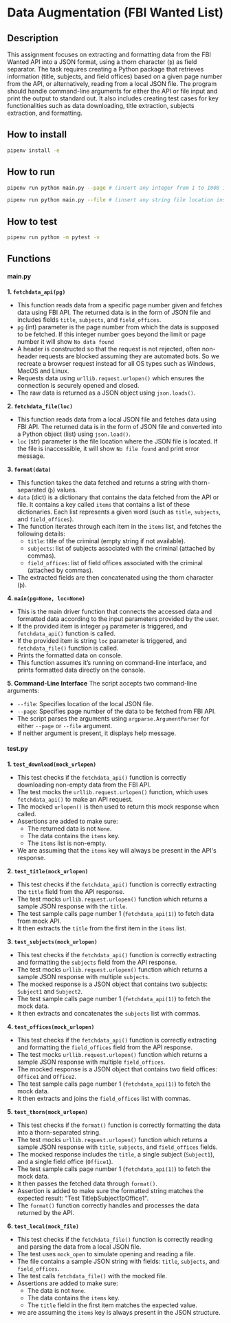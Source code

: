 # Data Augmentation (FBI Wanted List)

## Description 

This assignment focuses on extracting and formatting data from the FBI Wanted API into a JSON format, using a thorn character (`þ`) as field separator. The task requires creating a Python package that retrieves information (title, subjects, and field offices) based on a given page number from the API, or alternatively, reading from a local JSON file. The program should handle command-line arguments for either the API or file input and print the output to standard out. It also includes creating test cases for key functionalities such as data downloading, title extraction, subjects extraction, and formatting. 

## How to install
```sh
pipenv install -e
```

## How to run
```sh
pipenv run python main.py --page # (insert any integer from 1 to 1008 instead of #)
```
```sh
pipenv run python main.py --file # (insert any string file location instead of #)
```

## How to test
```sh
pipenv run python -m pytest -v
```

## Functions

#### main.py
**1. `fetchdata_api(pg)`**
- This function reads data from a specific page number given and fetches data using FBI API. The returned data is in the form of JSON file and includes fields `title`, `subjects`, and `field_offices`.
- `pg` (int) parameter is the page number from which the data is supposed to be fetched. If this integer number goes beyond the limit or page number it will show `No data found`
- A header is constructed so that the request is not rejected, often non-header requests are blocked assuming they are automated bots. So we recreate a browser request instead for all OS types such as Windows, MacOS and Linux.
- Requests data using `urllib.request.urlopen()` which ensures the connection is securely opened and closed.
- The raw data is returned as a JSON object using `json.loads()`.

**2. `fetchdata_file(loc)`**
- This function reads data from a local JSON file and fetches data using FBI API. The returned data is in the form of JSON file and converted into a Python object (list) using `json.load()`.
- `loc` (str) parameter is the file location where the JSON file is located. If the file is inaccessible, it will show `No file found` and print error message.

 **3. `format(data)`**
- This function takes the data fetched and returns a string with thorn-separated (`þ`) values. 
- `data` (dict) is a dictionary that contains the data fetched from the API or file. It contains a key called `items` that contains a list of these dictionaries. Each list represents a given word (such as `title`, `subjects`, and `field_offices`).
- The function iterates through each item in the `items` list, and fetches the following details:
  - `title`: title of the criminal (empty string if not available).
  - `subjects`: list of subjects associated with the criminal (attached by commas).
  - `field_offices`: list of field offices associated with the criminal (attached by commas).
- The extracted fields are then concatenated using the thorn character (`þ`).

**4. `main(pg=None, loc=None)`**
- This is the main driver function that connects the accessed data and formatted data according to the input parameters provided by the user. 
- If the provided item is integer `pg` parameter is triggered, and `fetchdata_api()` function is called.
- If the provided item is string `loc` parameter is triggered, and `fetchdata_file()` function is called.
- Prints the formatted data on console.
- This function assumes it’s running on command-line interface, and prints formatted data directly on the console.

**5. Command-Line Interface**
The script accepts two command-line arguments:
- `--file`: Specifies location of the local JSON file.
- `--page`: Specifies page number of the data to be fetched from FBI API.
- The script parses the arguments using `argparse.ArgumentParser` for either `--page` or `--file` argument.
- If neither argument is present, it displays help message.

#### test.py
**1. `test_download(mock_urlopen)`**
- This test checks if the `fetchdata_api()` function is correctly downloading non-empty data from the FBI API.
- The test mocks the `urllib.request.urlopen()` function, which uses `fetchdata_api()` to make an API request.
- The mocked `urlopen()` is then used to return this mock response when called.
- Assertions are added to make sure:
  - The returned data is not `None`.
  - The data contains the `items` key.
  - The `items` list is non-empty.
- We are assuming that the `items` key will always be present in the API's response.

**2. `test_title(mock_urlopen)`**
- This test checks if the `fetchdata_api()` function is correctly extracting the `title` field from the API response.
- The test mocks `urllib.request.urlopen()` function which returns a sample JSON response with the `title`.
- The test sample calls page number 1 (`fetchdata_api(1)`) to fetch data from mock API.
- It then extracts the `title` from the first item in the `items` list.

**3. `test_subjects(mock_urlopen)`**
- This test checks if the `fetchdata_api()` function is correctly extracting and formatting the `subjects` field from the API response.
- The test mocks `urllib.request.urlopen()` function which returns a sample JSON response with  multiple `subjects`.
- The mocked response is a JSON object that contains two subjects: `Subject1` and `Subject2`.
- The test sample calls page number 1 (`fetchdata_api(1)`) to fetch the mock data.
- It then extracts and concatenates the `subjects` list with commas.

**4. `test_offices(mock_urlopen)`**
- This test checks if the `fetchdata_api()` function is correctly extracting and formatting the `field_offices` field from the API response.
- The test mocks `urllib.request.urlopen()` function which returns a sample JSON response with multiple `field_offices`.
- The mocked response is a JSON object that contains two field offices: `Office1` and `Office2`.
- The test sample calls page number 1 (`fetchdata_api(1)`) to fetch the mock data.
- It then extracts and joins the `field_offices` list with commas.

**5. `test_thorn(mock_urlopen)`**
- This test checks if the `format()` function is correctly formatting the data into a thorn-separated string.
- The test mocks `urllib.request.urlopen()` function which returns a sample JSON response with `title`, `subjects`, and `field_offices` fields.
- The mocked response includes the `title`, a single subject (`Subject1`), and a single field office (`Office1`).
- The test sample calls page number 1 (`fetchdata_api(1)`) to fetch the mock data.
- It then passes the fetched data through `format()`.
- Assertion is added to make sure the formatted string matches the expected result: "Test TitleþSubject1þOffice1".
- The `format()` function correctly handles and processes the data returned by the API.

**6. `test_local(mock_file)`**
- This test checks if the `fetchdata_file()` function is correctly reading and parsing the data from a local JSON file.
- The test uses `mock_open` to simulate opening and reading a file.
- The file contains a sample JSON string with fields: `title`, `subjects`, and `field_offices`.
- The test calls `fetchdata_file()` with the mocked file.
- Assertions are added to make sure:
  - The data is not `None`.
  - The data contains the `items` key.
  - The `title` field in the first item matches the expected value.
- we are assuming the `items` key is always present in the JSON structure.

